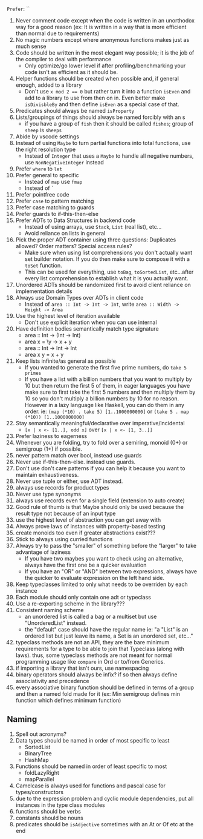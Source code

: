 `Prefer`:
``

1. Never comment code except when the code is written in an unorthodox way for a good reason (ex: It is written in a way that is more efficient than normal due to requirements)
1. No magic numbers except where anonymous functions makes just as much sense
1. Code should be written in the most elegant way possible; it is the job of the compiler to deal with performance
   - Only optimize/go lower level if after profiling/benchmarking your code isn't as efficient as it should be.
1. Helper functions should be created when possible and, if general enough, added to a library
   - Don't use `x mod 2 == 0` but rather turn it into a function `isEven` and add to a library to use from then on in. Even better make `isDivisbleBy` and then define `isEven` as a special case of that.
1. Predicates should always be named `isProperty`
1. Lists/groupings of things should always be named forcibly with an s
   - if you have a group of `fish` then it should be called `fishes`; group of `sheep` is `sheeps`
1. Abide by vscode settings
1. Instead of using `Maybe` to turn partial functions into total functions, use the right resolution type
   - Instead of `Integer` that uses a `Maybe` to handle all negative numbers, use `NonNegativeInteger` instead
1. Prefer `where` to `let`
1. Prefer general to specific
   - Instead of `map` use `fmap`
   - Instead of `
1. Prefer pointfree code
1. Prefer `case` to pattern matching
1. Prefer case matching to guards
1. Prefer guards to if-this-then-else
1. Prefer ADTs to Data Structures in backend code
   - Instead of using arrays, use `Stack`, `List` (real list), etc...
   - Avoid reliance on lists in general
1. Pick the proper ADT container using three questions: Duplicates allowed? Order matters? Special access rules?
   - Make sure when using list comprehensions you don't actually want set builder notation. If you do then make sure to compose it with a `toSet` function.
   - This can be used for everything, use `toBag`, `toSortedList`, etc...after every list comprehension to establish what it is you actually want.
1. Unordered ADTs should be randomized first to avoid client reliance on implementation details
1. Always use Domain Types over ADTs in client code
   - Instead of `area :: Int -> Int -> Int`, write `area :: Width -> Height -> Area`
1. Use the highest level of iteration available
   - Don't use explicit iteration when you can use internal
1. Have definition bodies semantically match type signature
   - area :: Int -> (Int -> Int)
   - area x = \y -> x + y
   - area :: Int -> Int -> Int
   - area x y = x + y
1. Keep lists infinite/as general as possible
   - If you wanted to generate the first five prime numbers, do `take 5 primes`
   - If you have a list with a billion numbers that you want to multiply by 10 but then return the first 5 of them, in eager languages you have make sure to first take the first 5 numbers and then multiply them by 10 so you don't multiply a billion numbers by 10 for no reason. However in a lazy language like Haskell, you can do them in any order. ie: `(map (*10) . take 5) [1..1000000000]` or `(take 5 . map (*10)) [1..1000000000]`
1. Stay semantically meaningful/declarative over imperative/incidental
   - `[x | x <- [1..], odd x]` over `[x | x <- [1, 3..]]`
1. Prefer laziness to eagerness
1. Whenever you are folding, try to fold over a semiring, monoid (0+) or semigroup (1+) if possible.
1. never pattern match over bool, instead use guards
1. Never use if-this-then-else. instead use guards.
1. Don't use don't care patterns if you can help it because you want to maintain exhaustiveness.
1. Never use tuple or either, use ADT instead. 
1. always use records for product types 
1. Never use type synonyms
1. always use records even for a single field (extension to auto create)
1. Good rule of thumb is that Maybe should only be used because the result type not because of an input type 
1. use the highest level of abstraction you can get away with
1. Always prove laws of instances with property-based testing
1. create monoids too even if greater abstractions exist???
1. Stick to always using curried functions
1. Always try to pass the "smaller" of something before the "larger" to take advantage of laziness
    - If you have two maybes you want to check using an alternative, always have the first one be a quicker evaluation
    - If you have an "OR" or "AND" between two expressions, always have the quicker to evaluate expression on the left hand side.
1. Keep typeclasses limited to only what needs to be overriden by each instance
2. Each module should only contain one adt or typeclass
3. Use a re-exporting scheme in the library???
4. Consistent naming scheme
    - an unordered list is called a bag or a multiset but use "UnorderedList" instead.
    - the "default" case should have the regular name ie: "a "List" is an ordered list but just leave its name, a Set is an unordered set, etc..."
1. typeclass methods are not an API, they are the bare minimum requirements for a type to be able to join that Typeclass (along with laws). thus, some typeclass methods are not meant for normal programming usage like `compare` in Ord or to/from Generics.
1. if importing a library that isn't ours, use namespacing
1. binary operators should always be infix? if so then always define associativity and precedence
1. every associative binary function should be defined in terms of a group and then a named fold made for it (ex: Min semigroup defines min function which defines minimum function)
## Naming
1. Spell out acronyms?
1. Data types should be named in order of most specific to least
    - SortedList
    - BinaryTree
    - HashMap
1. Functions should be named in order of least specific to most
   - foldLazyRight
   - mapParallel
1. Camelcase is always used for functions and pascal case for types/constructors
1. due to the expression problem and cyclic module dependencies, put all instances in the type class modules
1. functions should be verbs 
1. constants should be nouns
1. predicates should be `isAdjective` sometimes with an At or Of etc at the end